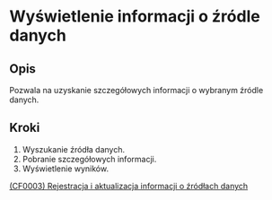 # Wyświetlenie informacji o źródle danych

## Opis
Pozwala na uzyskanie szczegółowych informacji o wybranym źródle danych.

## Kroki
1. Wyszukanie źródła danych.
2. Pobranie szczegółowych informacji.
3. Wyświetlenie wyników.

[(CF0003) Rejestracja i aktualizacja informacji o źródłach danych](../../3.wizja.systemu/3.3.cechy.funkcjonalne/cechy.funkcjonalne/CF0003.md)